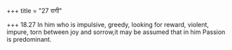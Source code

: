 +++
title = "27 रागी"

+++
18.27 In him who is impulsive, greedy, looking for reward, violent,
impure, torn between joy and sorrow,it may be assumed that in him
Passion is predominant.

